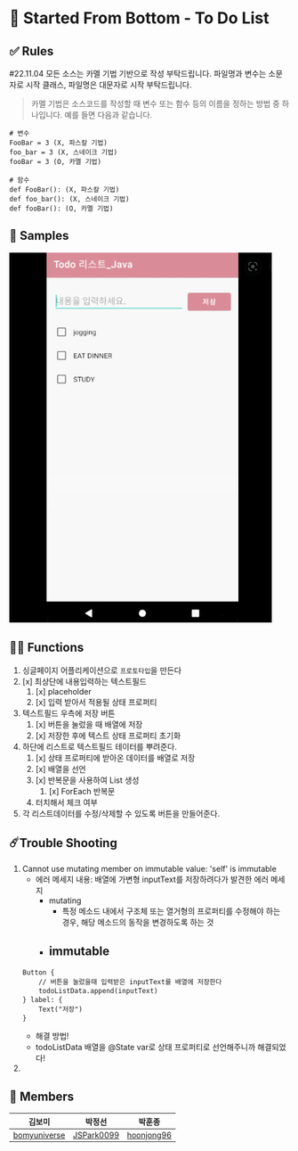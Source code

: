# 🏁 Started From Bottom - To Do List

## ✅ Rules
#22.11.04 모든 소스는 카멜 기법 기반으로 작성 부탁드립니다. 파일명과 변수는 소문자로 시작 클래스, 파일명은 대문자로 시작 부탁드립니다.
> 카멜 기법은 소스코드를 작성할 때 변수 또는 함수 등의 이름을 정하는 방법 중 하나입니다. 예를 들면 다음과 같습니다.
```
# 변수
FooBar = 3 (X, 파스칼 기법)
foo_bar = 3 (X, 스네이크 기법)
fooBar = 3 (O, 카멜 기법)

# 함수
def FooBar(): (X, 파스칼 기법)
def foo_bar(): (X, 스네이크 기법)
def fooBar(): (O, 카멜 기법)
```

## 👀 Samples
![Sample Screenshot](./img/ReadmeSampleImg.png)

## 🧑‍💻 Functions
1. 싱글페이지 어플리케이션으로 `프로토타입`을 만든다
2. [x] 최상단에 내용입력하는 텍스트필드
	1. [x] placeholder
	2. [x] 입력 받아서 적용될 상태 프로퍼티
3. 텍스트필드 우측에 저장 버튼
	1. [x] 버튼을 눌렀을 때 배열에 저장
	2. [x] 저장한 후에 텍스트 상태 프로퍼티 초기화
4. 하단에 리스트로 텍스트필드 테이터를 뿌려준다.
	1. [x] 상태 프로퍼티에 받아온 데이터를 배열로 저장
	2. [x] 배열을 선언
	3. [x] 반복문을 사용하여 List 생성
		1. [x] ForEach 반복문
	4. 터치해서 체크 여부
5. 각 리스트데이터를 수정/삭제할 수 있도록 버튼을 만들어준다.

## ☄️Trouble Shooting
1. Cannot use mutating member on immutable value: 'self' is immutable
	- 에러 메세지 내용: 배열에 가변형 inputText를 저장하려다가 발견한 에러 메세지
		- mutating
			- 특정 메소드 내에서 구조체 또는 열거형의 프로퍼티를 수정해야 하는 경우, 해당 메소드의 동작을 변경하도록 하는 것
		- immutable
			- 
	```
	Button {
		// 버튼을 눌렀을때 입력받은 inputText를 배열에 저장한다
		todoListData.append(inputText)
	} label: {
		Text("저장")
	}
	```
	- 해결 방법!
	- todoListData 배열을 @State var로 상태 프로퍼티로 선언해주니까 해결되었다!
2. 

## 👥 Members
|김보미|박정선|박훈종|
|------|---|---|
|[bomyuniverse](https://github.com/bomyuniverse)|[JSPark0099](https://github.com/JSPark0099)|[hoonjong96](https://github.com/hoonjong96)|
